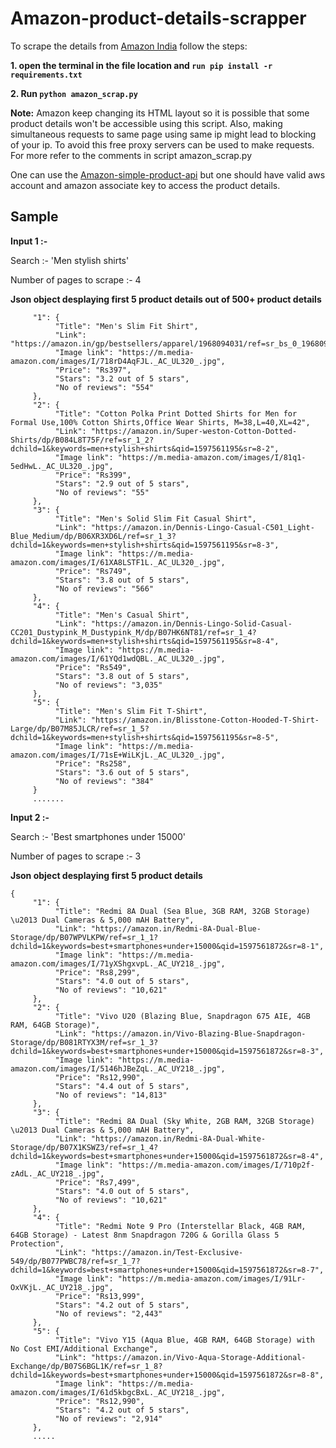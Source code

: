# Amazon-product-details-scrapper

To scrape the details from [Amazon India](Amazon.in/) follow the steps:

**1. open the terminal in the file location and ```run pip install -r requirements.txt```**

**2. Run ```python amazon_scrap.py```**

**Note:** Amazon keep changing its HTML layout so it is possible that some product details won't be accessible using this script. Also, making simultaneous requests to same page using same ip might lead to blocking of your ip. To avoid this free proxy servers can be used to make requests. For more refer to the comments in script amazon_scrap.py

One can use the [Amazon-simple-product-api](https://pypi.org/project/python-amazon-simple-product-api/) but one should have valid aws account and amazon associate key to access the product details.

## **Sample**

**Input 1 :-**

Search :- 'Men stylish shirts'

Number of pages to scrape :- 4

**Json object desplaying first 5 product details out of 500+ product details**
```{
     "1": {
          "Title": "Men's Slim Fit Shirt",
          "Link": "https://amazon.in/gp/bestsellers/apparel/1968094031/ref=sr_bs_0_1968094031_1",
          "Image link": "https://m.media-amazon.com/images/I/718rD4AqFJL._AC_UL320_.jpg",
          "Price": "Rs397",
          "Stars": "3.2 out of 5 stars",
          "No of reviews": "554"
     },
     "2": {
          "Title": "Cotton Polka Print Dotted Shirts for Men for Formal Use,100% Cotton Shirts,Office Wear Shirts, M=38,L=40,XL=42",
          "Link": "https://amazon.in/Super-weston-Cotton-Dotted-Shirts/dp/B084L8T75F/ref=sr_1_2?dchild=1&keywords=men+stylish+shirts&qid=1597561195&sr=8-2",
          "Image link": "https://m.media-amazon.com/images/I/81q1-5edHwL._AC_UL320_.jpg",
          "Price": "Rs399",
          "Stars": "2.9 out of 5 stars",
          "No of reviews": "55"
     },
     "3": {
          "Title": "Men's Solid Slim Fit Casual Shirt",
          "Link": "https://amazon.in/Dennis-Lingo-Casual-C501_Light-Blue_Medium/dp/B06XR3XD6L/ref=sr_1_3?dchild=1&keywords=men+stylish+shirts&qid=1597561195&sr=8-3",
          "Image link": "https://m.media-amazon.com/images/I/61XA8LSTF1L._AC_UL320_.jpg",
          "Price": "Rs749",
          "Stars": "3.8 out of 5 stars",
          "No of reviews": "566"
     },
     "4": {
          "Title": "Men's Casual Shirt",
          "Link": "https://amazon.in/Dennis-Lingo-Solid-Casual-CC201_Dustypink_M_Dustypink_M/dp/B07HK6NT81/ref=sr_1_4?dchild=1&keywords=men+stylish+shirts&qid=1597561195&sr=8-4",
          "Image link": "https://m.media-amazon.com/images/I/61YQd1wdQBL._AC_UL320_.jpg",
          "Price": "Rs549",
          "Stars": "3.8 out of 5 stars",
          "No of reviews": "3,035"
     },
     "5": {
          "Title": "Men's Slim Fit T-Shirt",
          "Link": "https://amazon.in/Blisstone-Cotton-Hooded-T-Shirt-Large/dp/B07M85JLCR/ref=sr_1_5?dchild=1&keywords=men+stylish+shirts&qid=1597561195&sr=8-5",
          "Image link": "https://m.media-amazon.com/images/I/71sE+WiLKjL._AC_UL320_.jpg",
          "Price": "Rs258",
          "Stars": "3.6 out of 5 stars",
          "No of reviews": "384"
     }
     .......
```
     
**Input 2 :-**

Search :- 'Best smartphones under 15000'

Number of pages to scrape :- 3

**Json object desplaying first 5 product details**
```
{
     "1": {
          "Title": "Redmi 8A Dual (Sea Blue, 3GB RAM, 32GB Storage) \u2013 Dual Cameras & 5,000 mAH Battery",
          "Link": "https://amazon.in/Redmi-8A-Dual-Blue-Storage/dp/B07WPVLKPW/ref=sr_1_1?dchild=1&keywords=best+smartphones+under+15000&qid=1597561872&sr=8-1",
          "Image link": "https://m.media-amazon.com/images/I/71yXShgxvpL._AC_UY218_.jpg",
          "Price": "Rs8,299",
          "Stars": "4.0 out of 5 stars",
          "No of reviews": "10,621"
     },
     "2": {
          "Title": "Vivo U20 (Blazing Blue, Snapdragon 675 AIE, 4GB RAM, 64GB Storage)",
          "Link": "https://amazon.in/Vivo-Blazing-Blue-Snapdragon-Storage/dp/B081RTYX3M/ref=sr_1_3?dchild=1&keywords=best+smartphones+under+15000&qid=1597561872&sr=8-3",
          "Image link": "https://m.media-amazon.com/images/I/5146hJBeZqL._AC_UY218_.jpg",
          "Price": "Rs12,990",
          "Stars": "4.4 out of 5 stars",
          "No of reviews": "14,813"
     },
     "3": {
          "Title": "Redmi 8A Dual (Sky White, 2GB RAM, 32GB Storage) \u2013 Dual Cameras & 5,000 mAH Battery",
          "Link": "https://amazon.in/Redmi-8A-Dual-White-Storage/dp/B07X1KSWZ3/ref=sr_1_4?dchild=1&keywords=best+smartphones+under+15000&qid=1597561872&sr=8-4",
          "Image link": "https://m.media-amazon.com/images/I/710p2f-zAdL._AC_UY218_.jpg",
          "Price": "Rs7,499",
          "Stars": "4.0 out of 5 stars",
          "No of reviews": "10,621"
     },
     "4": {
          "Title": "Redmi Note 9 Pro (Interstellar Black, 4GB RAM, 64GB Storage) - Latest 8nm Snapdragon 720G & Gorilla Glass 5 Protection",
          "Link": "https://amazon.in/Test-Exclusive-549/dp/B077PWBC78/ref=sr_1_7?dchild=1&keywords=best+smartphones+under+15000&qid=1597561872&sr=8-7",
          "Image link": "https://m.media-amazon.com/images/I/91Lr-OxVKjL._AC_UY218_.jpg",
          "Price": "Rs13,999",
          "Stars": "4.2 out of 5 stars",
          "No of reviews": "2,443"
     },
     "5": {
          "Title": "Vivo Y15 (Aqua Blue, 4GB RAM, 64GB Storage) with No Cost EMI/Additional Exchange",
          "Link": "https://amazon.in/Vivo-Aqua-Storage-Additional-Exchange/dp/B07S6BGL1K/ref=sr_1_8?dchild=1&keywords=best+smartphones+under+15000&qid=1597561872&sr=8-8",
          "Image link": "https://m.media-amazon.com/images/I/61d5kbgcBxL._AC_UY218_.jpg",
          "Price": "Rs12,990",
          "Stars": "4.2 out of 5 stars",
          "No of reviews": "2,914"
     },
     .....
```
